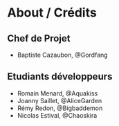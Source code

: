 ﻿# About / Crédits

## Chef de Projet

  - Baptiste Cazaubon, @Gordfang
  
## Etudiants développeurs

  - Romain Menard, @Aquakiss
  - Joanny Saillet, @AliceGarden
  - Rémy Redon, @Bigbaddemon
  - Nicolas Estival, @Chaoskira